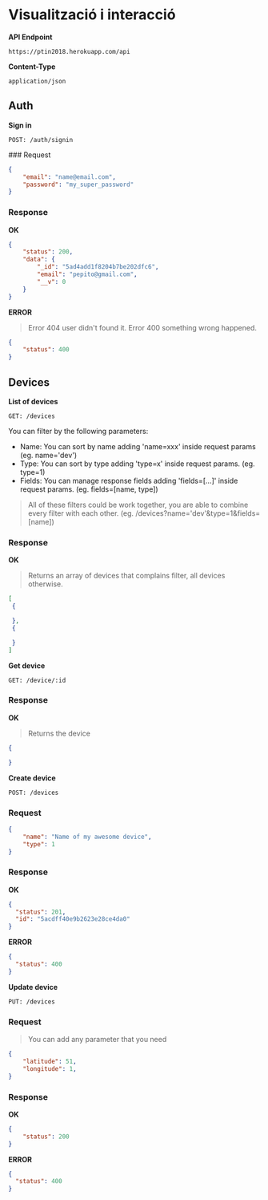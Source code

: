 # Visualització i interacció

**API Endpoint**

```
https://ptin2018.herokuapp.com/api
```

**Content-Type**
```
application/json
```

## Auth
**Sign in**
```
POST: /auth/signin
```

### Request
```json
{
	"email": "name@email.com",
	"password": "my_super_password"
}
```

### Response
**OK**
```json
{
    "status": 200,
    "data": {
        "_id": "5ad4add1f8204b7be202dfc6",
        "email": "pepito@gmail.com",
        "__v": 0
    }
}
```

**ERROR**
> Error 404 user didn't found it. Error 400 something wrong happened.

```json
{
    "status": 400
}
```

## Devices

**List of devices**
```
GET: /devices
```

You can filter by the following parameters:
- Name: You can sort by name adding 'name=xxx' inside request params (eg. name='dev')
- Type: You can sort by type adding 'type=x' inside request params. (eg. type=1)
- Fields: You can manage response fields adding 'fields=[...]' inside request params. (eg. fields=[name, type])

> All of these filters could be work together, you are able to combine every filter with each other. (eg. /devices?name='dev'&type=1&fields=[name])


### Response
**OK**
> Returns an array of devices that complains filter, all devices otherwise.
```json
[
 {

 },
 {

 }
]
```

**Get device**
```
GET: /device/:id
```

### Response
**OK**
> Returns the device
```json
{

}
```


**Create device**
```
POST: /devices
```

### Request
```json
{
	"name": "Name of my awesome device",
	"type": 1
}
```

### Response
**OK**
```json
{
  "status": 201,
  "id": "5acdff40e9b2623e28ce4da0"
}
```

**ERROR**
```json
{
  "status": 400
}
```

**Update device**
```
PUT: /devices
```

### Request
> You can add any parameter that you need
```json
{
	"latitude": 51,
	"longitude": 1,
}
```

### Response
**OK**
```json
{
    "status": 200
}
```

**ERROR**
```json
{
  "status": 400
}
```
